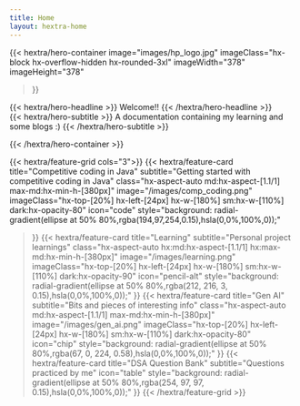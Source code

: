 ```yaml
---
title: Home
layout: hextra-home
---
```


{{< hextra/hero-container
  image="images/hp_logo.jpg"
  imageClass="hx-block hx-overflow-hidden hx-rounded-3xl"
  imageWidth="378" imageHeight="378"
>}}
<div class="hx-mt-12 hx-mb-6">
{{< hextra/hero-headline >}}
  Welcome!!
{{< /hextra/hero-headline >}}
</div>

<div class="hx-mt-6 hx-mb-6">
{{< hextra/hero-subtitle >}}
  A documentation containing my learning and some blogs :)
{{< /hextra/hero-subtitle >}}
</div>

{{< /hextra/hero-container >}}

<div class="hx-mt-6"></div>

{{< hextra/feature-grid cols="3">}}
  {{< hextra/feature-card
    title="Competitive coding in Java"
    subtitle="Getting started with competitive coding in Java"
    class="hx-aspect-auto md:hx-aspect-[1.1/1] max-md:hx-min-h-[380px]"
    image="/images/comp_coding.png"
    imageClass="hx-top-[20%] hx-left-[24px] hx-w-[180%] sm:hx-w-[110%] dark:hx-opacity-80"
    icon="code"
    style="background: radial-gradient(ellipse at 50% 80%,rgba(194,97,254,0.15),hsla(0,0%,100%,0));"
  >}}
  {{< hextra/feature-card
    title="Learning"
    subtitle="Personal project learnings"
    class="hx-aspect-auto hx:md:hx-aspect-[1.1/1] hx:max-md:hx-min-h-[380px]"
    image="/images/learning.png"
    imageClass="hx-top-[20%] hx-left-[24px] hx-w-[180%] sm:hx-w-[110%] dark:hx-opacity-90"
    icon="pencil-alt"
    style="background: radial-gradient(ellipse at 50% 80%,rgba(212, 216, 3, 0.15),hsla(0,0%,100%,0));"
  >}}
  {{< hextra/feature-card
    title="Gen AI"
    subtitle="Bits and pieces of interesting info"
    class="hx-aspect-auto md:hx-aspect-[1.1/1] max-md:hx-min-h-[380px]"
    image="/images/gen_ai.png"
    imageClass="hx-top-[20%] hx-left-[24px] hx-w-[180%] sm:hx-w-[110%] dark:hx-opacity-80"
    icon="chip"
    style="background: radial-gradient(ellipse at 50% 80%,rgba(67, 0, 224, 0.58),hsla(0,0%,100%,0));"
  >}}
  {{< hextra/feature-card
    title="DSA Question Bank"
    subtitle="Questions practiced by me"
    icon="table"
    style="background: radial-gradient(ellipse at 50% 80%,rgba(254, 97, 97, 0.15),hsla(0,0%,100%,0));"
  >}}
{{< /hextra/feature-grid >}}
